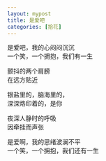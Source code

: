```yaml
---
layout: mypost
title: 是爱吧
categories: [拾花]
---
```


是爱吧，我的心闷闷沉沉    
一个笑，一个拥抱，我们有一生    
    
颤抖的两个肩膀    
在远方贴近    
    
银盐里的，脑海里的，    
深深烙印着的，是你    
    
夜深人静时的呼吸    
因牵挂而声张    

是爱啊，我的思绪波澜不平    
一个笑，一个拥抱，我们还有一生    